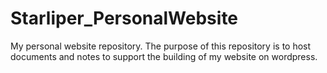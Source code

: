 # Starliper_PersonalWebsite
My personal website repository. The purpose of this repository is to host documents and notes to support the building of my website on wordpress.
